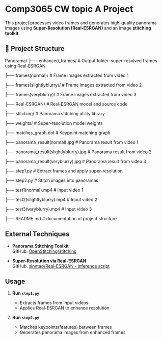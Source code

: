 # Comp3065 CW topic A Project

This project processes video frames and generates high-quality panorama images using **Super-Resolution (Real-ESRGAN)** and an image **stitching toolkit**.

## 📁 Project Structure

Panorama/
├── enhanced_frames/ # Output folder: super-resolved frames using Real-ESRGAN

├── frames(normal)/ # Frame images extracted from video 1

├── frames(slightlyblurry)/ # Frame images extracted from video 2

├── frames(veryblurry)/ # Frame images extracted from video 3

├── Real-ESRGAN/ # Real-ESRGAN model and source code

├── stitching/ # Panorama stitching utility library

├── weights/ # Super-resolution model weights

├── matches_graph.dot # Keypoint matching graph

├── panorama_result(normal).jpg # Panorama result from video 1

├── panorama_result(slightlyblurry).jpg # Panorama result from video 2

├── panorama_result(veryblurry).jpg # Panorama result from video 3

├── step1.py # Extract frames and apply super-resolution

├── step2.py # Stitch images into panoramas

├── test1(normal).mp4 # Input video 1

├── test2(slightlyblurry).mp4 # Input video 2

├── test3(veryblurry).mp4 # Input video 3

├── README.md # documentation of project structure



## External Techniques

-  **Panorama Stitching Toolkit**  
  GitHub: [OpenStitching/stitching](https://github.com/OpenStitching/stitching/tree/main)

-  **Super-Resolution via Real-ESRGAN**  
  GitHub: [xinntao/Real-ESRGAN - inference script](https://github.com/xinntao/Real-ESRGAN/blob/master/inference_realesrgan.py)

##  Usage

1. **Run `step1.py`**  
   - Extracts frames from input videos  
   - Applies Real-ESRGAN to enhance resolution

2. **Run `step2.py`**  
   - Matches keypoints(features) between frames  
   - Generates panorama images from enhanced frames


